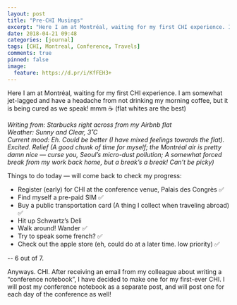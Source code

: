 ```yaml
---
layout: post
title: "Pre-CHI Musings"
excerpt: "Here I am at Montréal, waiting for my first CHI experience. I am somewhat jet-lagged and have a headache from not drinking my morning coffee, but it is being cured as we speak! mmm ☕️ (flat whites are the best)"
date: 2018-04-21 09:48
categories: [journal]
tags: [CHI, Montreal, Conference, Travels]
comments: true
pinned: false
image:
  feature: https://d.pr/i/KfFEH3+
---
```


Here I am at Montréal, waiting for my first CHI experience. I am somewhat jet-lagged and have a headache from not drinking my morning coffee, but it is being cured as we speak! mmm ☕️ (flat whites are the best)

*Writing from: Starbucks right across from my Airbnb flat*  
*Weather: Sunny and Clear, 3˚C*  
*Current mood: Eh. Could be better (I have mixed feelings towards the flat). Excited. Relief (A good chunk of time for myself; the Montréal air is pretty damn nice — curse you, Seoul’s micro-dust pollution; A somewhat forced break from my work back home, but a break’s a break! Can’t be picky)*  

Things to do today — will come back to check my progress:
* Register (early) for CHI at the conference venue, Palais des Congrès ✅
* Find myself a pre-paid SIM ✅
* Buy a public transportation card (A thing I collect when traveling abroad) ✅
* Hit up Schwartz’s Deli
* Walk around! Wander ✅
* Try to speak some french? ✅
* Check out the apple store (eh, could do at a later time. low priority) ✅

-- 6 out of 7.

Anyways. CHI.
After receiving an email from my colleague about writing a “conference notebook”, I have decided to make one for my first-ever CHI. I will post my conference notebook as a separate post, and will post one for each day of the conference as well!
